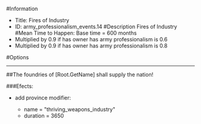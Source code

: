 #Information
 - Title: Fires of Industry
 - ID: army_professionalism_events.14
#Description
Fires of Industry
#Mean Time to Happen:
Base time = 600 months
 - Multiplied by 0.9 if has owner has army professionalism is 0.6
 - Multiplied by 0.9 if has owner has army professionalism is 0.8

#Options

___
##The foundries of [Root.GetName] shall supply the nation!

###Efects:<ul><li>add province modifier:</li><ul><li>name = "thriving_weapons_industry"</li><li>duration = 3650</li></ul></ul>
